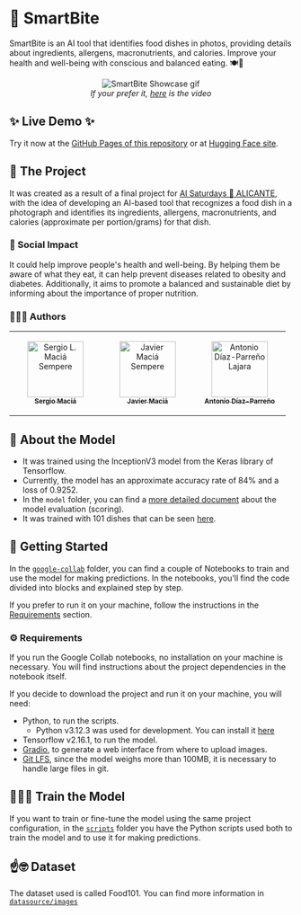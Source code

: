 # 🍏 SmartBite

SmartBite is an AI tool that identifies food dishes in photos, providing details about ingredients, allergens, macronutrients, and calories. Improve your health and well-being with conscious and balanced eating. 🍽️🌿

<div align="center">
    <img src="https://github.com/sergiolms/smartbite/assets/86774052/897885e8-efca-400e-a679-73b6ab3f828b" alt="SmartBite Showcase gif" />
    <br/>
    <i>If your prefer it, <a href="https://github.com/sergiolms/smartbite/assets/86774052/36561ee5-0d07-437d-bf9c-9ebc00980083" target="_blank">here</a> is the video</i>
</div>

## ✨ Live Demo ✨

Try it now at the [GitHub Pages of this repository](https://sergiolms.github.io/smartbite/) or at [Hugging Face site](https://huggingface.co/spaces/sergiolms/smartbite).

<!-- TODO: añadir el artículo de Medium aquí una vez se publique -->

## 🚀 The Project

It was created as a result of a final project for [AI Saturdays 🤖 ALICANTE][1], with the idea of developing an AI-based tool that recognizes a food dish in a photograph and identifies its ingredients, allergens, macronutrients, and calories (approximate per portion/grams) for that dish.

### 👥 Social Impact
It could help improve people's health and well-being. By helping them be aware of what they eat, it can help prevent diseases related to obesity and diabetes. Additionally, it aims to promote a balanced and sustainable diet by informing about the importance of proper nutrition.

### 🧑🏻‍🍳 Authors

<table align="center" style="font-size:14px">
    <tbody>
        <tr>
            <td align="center" style="word-wrap: break-word; width: 150.0; height: 150.0">
                <a href="https://github.com/sergiolms">
                    <img src="https://avatars.githubusercontent.com/u/86774052?v=4" width="100" height="auto" alt="Sergio L. Maciá Sempere"/>
                    <br />
                    <sub><b>Sergio Maciá</b></sub>
                </a>
            </td>
            <td align="center" style="word-wrap: break-word; width: 150.0; height: 150.0">
                <a href="https://github.com/Javier-Macia">
                    <img src="https://avatars.githubusercontent.com/u/72144607?v=4" width="100" height="auto" alt="Javier Maciá Sempere"/>
                    <br />
                    <sub><b>Javier Maciá</b></sub>
                </a>
            </td>
            <td align="center" style="word-wrap: break-word; width: 150.0; height: 150.0">
                <a href="https://github.com/adl23-ua">
                    <img src="https://avatars.githubusercontent.com/u/123936715?v=4" width="100" height="auto" alt="Antonio Díaz-Parreño Lajara"/>
                    <br />
                    <sub><b>Antonio Díaz-Parreño</b></sub>
                </a>
            </td>
        </tr>
    </tbody>
</table>

## 🧠 About the Model

- It was trained using the InceptionV3 model from the Keras library of Tensorflow.
- Currently, the model has an approximate accuracy rate of 84% and a loss of 0.9252.
- In the `model` folder, you can find a [more detailed document](model/README-en.md) about the model evaluation (scoring).
- It was trained with 101 dishes that can be seen [here](datasource/meta/labels.txt).

## 🌿 Getting Started

In the [`google-collab`](google-collab) folder, you can find a couple of Notebooks to train and use the model for making predictions. In the notebooks, you'll find the code divided into blocks and explained step by step.

If you prefer to run it on your machine, follow the instructions in the [Requirements](#️-requirements) section.

### ⚙️ Requirements

If you run the Google Collab notebooks, no installation on your machine is necessary. 
You will find instructions about the project dependencies in the notebook itself.

If you decide to download the project and run it on your machine, you will need:
- Python, to run the scripts. 
    - Python v3.12.3 was used for development. You can install it [here][2]
- Tensorflow v2.16.1, to run the model.
- [Gradio][3], to generate a web interface from where to upload images.
- [Git LFS][4], since the model weighs more than 100MB, it is necessary to handle large files in git.

## 🏋🏻‍♂️ Train the Model

If you want to train or fine-tune the model using the same project configuration, in the [`scripts`](scripts) folder you have the Python scripts used both to train the model and to use it for making predictions.

## ☝️🤓 Dataset

The dataset used is called Food101. You can find more information in [`datasource/images`](datasource/images/README.md)

[1]:https://saturdays.ai/alicante/
[2]:https://www.python.org/downloads/release/python-3123/
[3]:https://github.com/gradio-app/gradio
[4]:https://docs.github.com/en/repositories/working-with-files/managing-large-files/installing-git-large-file-storage
